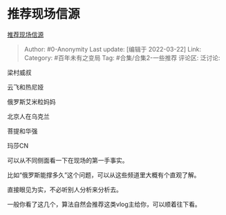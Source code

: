 # 推荐现场信源
[推荐现场信源](https://zhuanlan.zhihu.com/p/484991295)

> Author: #0-Anonymity
> Last update: [编辑于 2022-03-22]
> Link:
> Category: #百年未有之变局
> Tag: #合集/合集2-一些推荐
> 评论区:
> 泛讨论:

梁村威叔

云飞和热尼娅

俄罗斯艾米粒妈妈

北京人在乌克兰

菩提和华强

玛莎CN

可以从不同侧面看一下在现场的第一手事实。

比如“俄罗斯能撑多久”这个问题，可以从这些频道里大概有个直观了解。

直接眼见为实，不必听别人分析来分析去。

一般你看了这几个，算法自然会推荐这类vlog主给你，可以顺着往下看。
